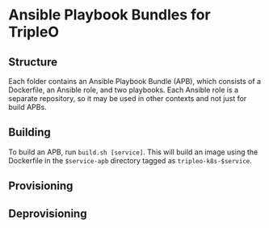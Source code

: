 # Ansible Playbook Bundles for TripleO #

## Structure ##

Each folder contains an Ansible Playbook Bundle (APB), which consists of a Dockerfile, an Ansible role, and two playbooks. Each Ansible role is a separate repository, so it may be used in other contexts and not just for build APBs.

## Building ##

To build an APB, run `build.sh [service]`. This will build an image using the Dockerfile in the `$service-apb` directory tagged  as `tripleo-k8s-$service`.

## Provisioning ##

## Deprovisioning ##
